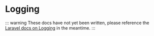 # Logging

::: warning
These docs have not yet been written, please reference the [Laravel docs on Logging](https://laravel.com/docs/8.x/logging) in the meantime.
:::